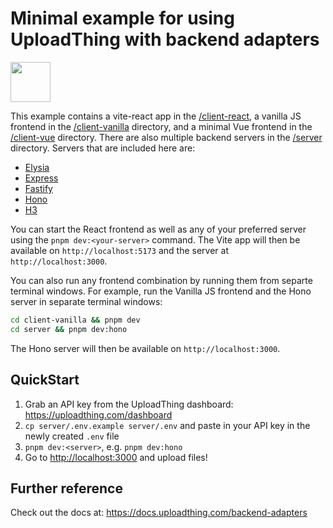 # Minimal example for using UploadThing with backend adapters

<a href="https://stackblitz.com/github/pingdotgg/uploadthing/tree/main/examples/minimal-hono-react">
  <img height="64" src="https://github.com/pingdotgg/uploadthing/assets/51714798/45907a4e-aa64-401a-afb3-b6c6df6eb71f" />
</a>

This example contains a vite-react app in the [/client-react](./client-react/),
a vanilla JS frontend in the [/client-vanilla](./client-vanilla/) directory, and
a minimal Vue frontend in the [/client-vue](./client-vue/) directory. There are
also multiple backend servers in the [/server](./server/) directory. Servers
that are included here are:

- [Elysia](./server/src/elysia.ts)
- [Express](./server/src/express.ts)
- [Fastify](./server/src/fastify.ts)
- [Hono](./server/src/hono.ts)
- [H3](./server/src/h3.ts)

You can start the React frontend as well as any of your preferred server using
the `pnpm dev:<your-server>` command. The Vite app will then be available on
`http://localhost:5173` and the server at `http://localhost:3000`.

You can also run any frontend combination by running them from separte terminal
windows. For example, run the Vanilla JS frontend and the Hono server in
separate terminal windows:

```bash
cd client-vanilla && pnpm dev
cd server && pnpm dev:hono
```

The Hono server will then be available on `http://localhost:3000`.

## QuickStart

1. Grab an API key from the UploadThing dashboard:
   https://uploadthing.com/dashboard
2. `cp server/.env.example server/.env` and paste in your API key in the newly
   created `.env` file
3. `pnpm dev:<server>`, e.g. `pnpm dev:hono`
4. Go to [http://localhost:3000](http://localhost:3000) and upload files!

## Further reference

Check out the docs at: https://docs.uploadthing.com/backend-adapters
